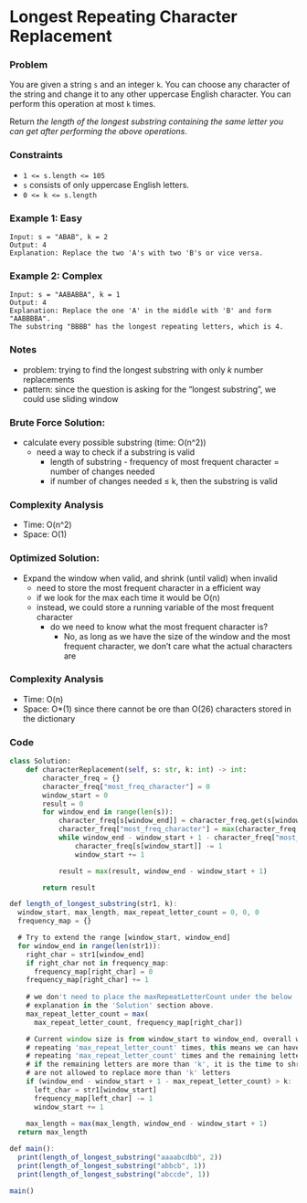 # Longest Repeating Character Replacement

### Problem

You are given a string `s` and an integer `k`. You can choose any character of the string and change it to any other uppercase English character. You can perform this operation at most `k` times.

Return *the length of the longest substring containing the same letter you can get after performing the above operations*.

### Constraints

- `1 <= s.length <= 105`
- `s` consists of only uppercase English letters.
- `0 <= k <= s.length`

### Example 1: Easy

```
Input: s = "ABAB", k = 2
Output: 4
Explanation: Replace the two 'A's with two 'B's or vice versa.
```

### Example 2: Complex

```
Input: s = "AABABBA", k = 1
Output: 4
Explanation: Replace the one 'A' in the middle with 'B' and form "AABBBBA".
The substring "BBBB" has the longest repeating letters, which is 4.
```

### Notes

- problem: trying to find the longest substring with only *k* number replacements
- pattern: since the question is asking for the “longest substring”, we could use sliding window

### Brute Force Solution:

- calculate every possible substring (time: O(n^2))
    - need a way to check if a substring is valid
        - length of substring - frequency of most frequent character = number of changes needed
        - if number of changes needed ≤ k, then the substring is valid

### Complexity Analysis

- Time: O(n^2)
- Space: O(1)

### Optimized Solution:

- Expand the window when valid, and shrink (until valid) when invalid
    - need to store the most frequent character in a efficient way
    - if we look for the max each time it would be O(n)
    - instead, we could store a running variable of the most frequent character
        - do we need to know what the most frequent character is?
            - No, as long as we have the size of the window and the most frequent character, we don’t care what the actual characters are

### Complexity Analysis

- Time: O(n)
- Space: O*(1) since there cannot be ore than O(26) characters stored in the dictionary

### Code

```python
class Solution:
    def characterReplacement(self, s: str, k: int) -> int:
        character_freq = {}
        character_freq["most_freq_character"] = 0
        window_start = 0
        result = 0
        for window_end in range(len(s)):
            character_freq[s[window_end]] = character_freq.get(s[window_end], 0) + 1
            character_freq["most_freq_character"] = max(character_freq["most_freq_character"], character_freq[s[window_end]])
            while window_end - window_start + 1 - character_freq["most_freq_character"] > k:
                character_freq[s[window_start]] -= 1 
                window_start += 1 

            result = max(result, window_end - window_start + 1)

        return result
```

```jsx
def length_of_longest_substring(str1, k):
  window_start, max_length, max_repeat_letter_count = 0, 0, 0
  frequency_map = {}

  # Try to extend the range [window_start, window_end]
  for window_end in range(len(str1)):
    right_char = str1[window_end]
    if right_char not in frequency_map:
      frequency_map[right_char] = 0
    frequency_map[right_char] += 1
    
    # we don't need to place the maxRepeatLetterCount under the below 'if', see the 
    # explanation in the 'Solution' section above.
    max_repeat_letter_count = max(
      max_repeat_letter_count, frequency_map[right_char])

    # Current window size is from window_start to window_end, overall we have a letter which is
    # repeating 'max_repeat_letter_count' times, this means we can have a window which has one letter
    # repeating 'max_repeat_letter_count' times and the remaining letters we should replace.
    # if the remaining letters are more than 'k', it is the time to shrink the window as we
    # are not allowed to replace more than 'k' letters
    if (window_end - window_start + 1 - max_repeat_letter_count) > k:
      left_char = str1[window_start]
      frequency_map[left_char] -= 1
      window_start += 1
      
    max_length = max(max_length, window_end - window_start + 1)
  return max_length

def main():
  print(length_of_longest_substring("aaaabcdbb", 2))
  print(length_of_longest_substring("abbcb", 1))
  print(length_of_longest_substring("abccde", 1))

main()
```
